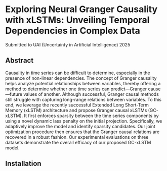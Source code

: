 # Exploring Neural Granger Causality with xLSTMs: Unveiling Temporal Dependencies in Complex Data

Submitted to UAI (Uncertainty in Artificial Intelligence) 2025

## Abstract

Causality in time series can be difficult to determine, especially in the presence of non-linear dependencies. The concept of Granger causality helps analyze potential relationships between variables, thereby offering a method to determine whether one time series can predict—Granger cause—future values of another. Although successful, Granger causal methods still struggle with capturing long-range relations between variables. To this end, we leverage the recently successful Extended Long Short-Term Memory (xLSTM) architecture and propose Granger causal xLSTMs (GC-xLSTM). It first enforces sparsity between the time series components by using a novel dynamic lass penalty on the initial projection. Specifically, we adaptively improve the model and identify sparsity candidates. Our joint optimization procedure then ensures that the Granger causal relations are recovered in a robust fashion. Our experimental evaluations on three datasets demonstrate the overall efficacy of our proposed GC-xLSTM model.

## Installation

